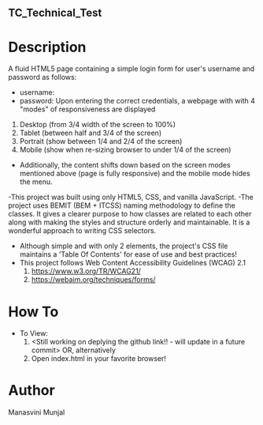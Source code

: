 ## TC_Technical_Test

# Description
A fluid HTML5 page containing a simple login form for user's username and password as follows:
  - username:
  - password:
Upon entering the correct credentials, a webpage with with 4 "modes" of responsiveness are displayed
  1. Desktop (from 3/4 width of the screen to 100%) 
  2. Tablet (between half and 3/4 of the screen) 
  3. Portrait (show between 1/4 and 2/4 of the screen) 
  4. Mobile (show when re-sizing browser to under 1/4 of the screen) 

  - Additionally, the content shifts down based on the screen modes mentioned above (page is fully responsive) and the mobile mode hides the menu.

-This project was built using only HTML5, CSS, and vanilla JavaScript.
-The project uses BEMIT (BEM + ITCSS) naming methodology to define the  classes. It gives a clearer purpose to how classes are related to each other along with making the styles and structure orderly and maintainable. It is a wonderful approach to writing CSS selectors. 
- Although simple and with only 2 elements, the project's CSS file maintains a 'Table Of Contents' for ease of use and best practices!
- This project follows Web Content Accessibility Guidelines (WCAG) 2.1
   1. https://www.w3.org/TR/WCAG21/ 
   2. https://webaim.org/techniques/forms/

# How To
- To View:
   1. <Still working on deplying the github link!! - will update in a future commit> OR, alternatively
   2. Open index.html in your favorite browser!

# Author
Manasvini Munjal